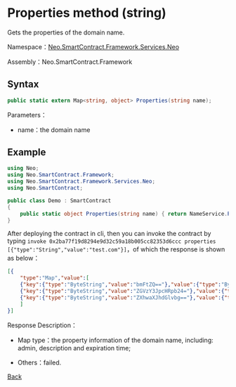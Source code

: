 # Properties method (string)

Gets the properties of the domain name.

Namespace：[Neo.SmartContract.Framework.Services.Neo](../../neo.md)

Assembly：Neo.SmartContract.Framework

## Syntax

```c#
public static extern Map<string, object> Properties(string name);
```

Parameters：

- name：the domain name

## Example

```c#
using Neo;
using Neo.SmartContract.Framework;
using Neo.SmartContract.Framework.Services.Neo;
using Neo.SmartContract;

public class Demo : SmartContract
{
    public static object Properties(string name) { return NameService.Properties(name); }
}
```

After deploying the contract in cli, then you can invoke the contract by typing `invoke 0x2ba77f19d8294e9d32c59a18b005cc82353d6ccc properties [{"type":"String","value":"test.com"}]`，of which the response is shown as below：

```json
[{
    "type":"Map","value":[
    {"key":{"type":"ByteString","value":"bmFtZQ=="},"value":{"type":"ByteString","value":"dGVzdC5jb20="}}, // admin信息
    {"key":{"type":"ByteString","value":"ZGVzY3JpcHRpb24="},"value":{"type":"ByteString","value":""}},  // 域名描述信息
    {"key":{"type":"ByteString","value":"ZXhwaXJhdGlvbg=="},"value":{"type":"Integer","value":"1643630146"}}  // 域名过期时间
    ]
}]
```

Response Description：

- Map type：the property information of the domain name, including: admin, description and expiration time;

- Others：failed.

[Back](../NameService.md)